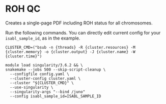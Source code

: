 # ROH QC

Creates a single-page PDF including ROH status for all chromosomes.

Run the following commands. You can directly edit current config for your `isabl_sample_id`, as in the example.

```
CLUSTER_CMD=("bsub -n {threads} -R {cluster.resources} -M {cluster.memory} -o {cluster.output} -J {cluster.name} -W {cluster.time}")

module load singularity/3.6.2 && \
snakemake --jobs 500 --skip-script-cleanup \
  --configfile config.yaml \
  --cluster-config cluster.yaml \
  --cluster "${CLUSTER_CMD}" \
  --use-singularity \
  --singularity-args "--bind /juno"
  --config isabl_sample_id=ISABL_SAMPLE_ID
```

